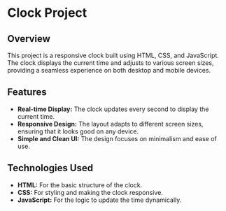 # Clock Project

## Overview
This project is a responsive clock built using HTML, CSS, and JavaScript. The clock displays the current time and adjusts to various screen sizes, providing a seamless experience on both desktop and mobile devices.

## Features
- **Real-time Display:** The clock updates every second to display the current time.
- **Responsive Design:** The layout adapts to different screen sizes, ensuring that it looks good on any device.
- **Simple and Clean UI:** The design focuses on minimalism and ease of use.

## Technologies Used
- **HTML:** For the basic structure of the clock.
- **CSS:** For styling and making the clock responsive.
- **JavaScript:** For the logic to update the time dynamically.

